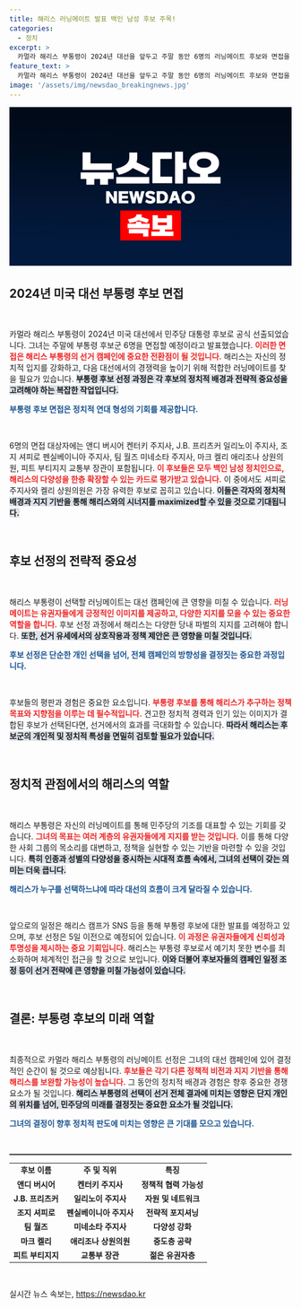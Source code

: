 ```yaml
---
title: 해리스 러닝메이트 발표 백인 남성 후보 주목!
categories:
  - 정치
excerpt: >
  카멀라 해리스 부통령이 2024년 대선을 앞두고 주말 동안 6명의 러닝메이트 후보와 면접을 진행합니다. 이들 중 앤디 버시어와 조지 셔피로가 유력한 후보로 떠오르며, 해리스의 정치적 외연 확장이 기대됩니다. 클릭해 더 많은 사실을 확인하세요!
feature_text: >
  카멀라 해리스 부통령이 2024년 대선을 앞두고 주말 동안 6명의 러닝메이트 후보와 면접을 진행합니다. 이들 중 앤디 버시어와 조지 셔피로가 유력한 후보로 떠오르며, 해리스의 정치적 외연 확장이 기대됩니다. 클릭해 더 많은 사실을 확인하세요!
image: '/assets/img/newsdao_breakingnews.jpg'
---
```


<p><img src="/assets/img/newsdao_breakingnews.jpg" alt="implanttips 속보" /></p>

<h2 data-ke-size="size26">2024년 미국 대선 부통령 후보 면접</h2>

<p data-ke-size="size16">&nbsp;</p>

<p>카멀라 해리스 부통령이 2024년 미국 대선에서 민주당 대통령 후보로 공식 선출되었습니다. 그녀는 주말에 부통령 후보군 6명을 면접할 예정이라고 발표했습니다. <b><span style="color: #ee2323;">이러한 면접은 해리스 부통령의 선거 캠페인에 중요한 전환점이 될 것입니다.</span></b> 해리스는 자신의 정치적 입지를 강화하고, 다음 대선에서의 경쟁력을 높이기 위해 적합한 러닝메이트를 찾을 필요가 있습니다. <b><span style="background-color: #21538527;">부통령 후보 선정 과정은 각 후보의 정치적 배경과 전략적 중요성을 고려해야 하는 복잡한 작업입니다.</span></b> </p>

<div>
  <b><span style="color: #1a5490;">부통령 후보 면접은 정치적 연대 형성의 기회를 제공합니다.</span></b>
</div>

<p data-ke-size="size16">&nbsp;</p>

<p>6명의 면접 대상자에는 앤디 버시어 켄터키 주지사, J.B. 프리츠커 일리노이 주지사, 조지 셔피로 펜실베이니아 주지사, 팀 월즈 미네소타 주지사, 마크 켈리 애리조나 상원의원, 피트 부티지지 교통부 장관이 포함됩니다. <b><span style="color: #ee2323;">이 후보들은 모두 백인 남성 정치인으로, 해리스의 다양성을 한층 확장할 수 있는 카드로 평가받고 있습니다.</span></b> 이 중에서도 셔피로 주지사와 켈리 상원의원은 가장 유력한 후보로 꼽히고 있습니다. <b><span style="background-color: #21538527;">이들은 각자의 정치적 배경과 지지 기반을 통해 해리스와의 시너지를 maximized할 수 있을 것으로 기대됩니다.</span></b></p>

<p data-ke-size="size16">&nbsp;</p>

<h2 data-ke-size="size26">후보 선정의 전략적 중요성</h2>

<p data-ke-size="size16">&nbsp;</p>

<p>해리스 부통령이 선택할 러닝메이트는 대선 캠페인에 큰 영향을 미칠 수 있습니다. <b><span style="color: #ee2323;">러닝메이트는 유권자들에게 긍정적인 이미지를 제공하고, 다양한 지지를 모을 수 있는 중요한 역할을 합니다.</span></b> 후보 선정 과정에서 해리스는 다양한 당내 파벌의 지지를 고려해야 합니다. <b><span style="background-color: #21538527;">또한, 선거 유세에서의 상호작용과 정책 제안은 큰 영향을 미칠 것입니다.</span></b></p>

<div>
  <b><span style="color: #1a5490;">후보 선정은 단순한 개인 선택을 넘어, 전체 캠페인의 방향성을 결정짓는 중요한 과정입니다.</span></b>
</div>

<p data-ke-size="size16">&nbsp;</p>

<p>후보들의 평판과 경험은 중요한 요소입니다. <b><span style="color: #ee2323;">부통령 후보를 통해 해리스가 추구하는 정책 목표와 지향점을 이루는 데 필수적입니다.</span></b> 견고한 정치적 경력과 인기 있는 이미지가 결합된 후보가 선택된다면, 선거에서의 효과를 극대화할 수 있습니다. <b><span style="background-color: #21538527;">따라서 해리스는 후보군의 개인적 및 정치적 특성을 면밀히 검토할 필요가 있습니다.</span></b></p>

<p data-ke-size="size16">&nbsp;</p>

<h2 data-ke-size="size26">정치적 관점에서의 해리스의 역할</h2>

<p data-ke-size="size16">&nbsp;</p>

<p>해리스 부통령은 자신의 러닝메이트를 통해 민주당의 기조를 대표할 수 있는 기회를 갖습니다. <b><span style="color: #ee2323;">그녀의 목표는 여러 계층의 유권자들에게 지지를 받는 것입니다.</span></b> 이를 통해 다양한 사회 그룹의 목소리를 대변하고, 정책을 실현할 수 있는 기반을 마련할 수 있을 것입니다. <b><span style="background-color: #21538527;">특히 인종과 성별의 다양성을 중시하는 시대적 흐름 속에서, 그녀의 선택이 갖는 의미는 더욱 큽니다.</span></b></p>

<div>
  <b><span style="color: #1a5490;">해리스가 누구를 선택하느냐에 따라 대선의 흐름이 크게 달라질 수 있습니다.</span></b>
</div>

<p data-ke-size="size16">&nbsp;</p>

<p>앞으로의 일정은 해리스 캠프가 SNS 등을 통해 부통령 후보에 대한 발표를 예정하고 있으며, 후보 선정은 5일 이전으로 예정되어 있습니다. <b><span style="color: #ee2323;">이 과정은 유권자들에게 신뢰성과 투명성을 제시하는 중요 기회입니다.</span></b> 해리스는 부통령 후보로서 예기치 못한 변수를 최소화하며 체계적인 접근을 할 것으로 보입니다. <b><span style="background-color: #21538527;">이와 더불어 후보자들의 캠페인 일정 조정 등이 선거 전략에 큰 영향을 미칠 가능성이 있습니다.</span></b></p>

<p data-ke-size="size16">&nbsp;</p>

<h2 data-ke-size="size26">결론: 부통령 후보의 미래 역할</h2>

<p data-ke-size="size16">&nbsp;</p>

<p>최종적으로 카멀라 해리스 부통령의 러닝메이트 선정은 그녀의 대선 캠페인에 있어 결정적인 순간이 될 것으로 예상됩니다. <b><span style="color: #ee2323;">후보들은 각기 다른 정책적 비전과 지지 기반을 통해 해리스를 보완할 가능성이 높습니다.</span></b> 그 동안의 정치적 배경과 경험은 향후 중요한 경쟁 요소가 될 것입니다. <b><span style="background-color: #21538527;">해리스 부통령의 선택이 선거 전체 결과에 미치는 영향은 단지 개인의 위치를 넘어, 민주당의 미래를 결정짓는 중요한 요소가 될 것입니다.</span></b></p>

<div>
  <b><span style="color: #1a5490;">그녀의 결정이 향후 정치적 판도에 미치는 영향은 큰 기대를 모으고 있습니다.</span></b>
</div>

<p data-ke-size="size16">&nbsp;</p>

<p><hr style="height: 2px; background-color: #333; border: none;"></hr></p>

<table style="width: 100%; border-collapse: collapse;">
  <tr>
    <td style="text-align: center; height: 17px;"><b>후보 이름</b></td>
    <td style="text-align: center; height: 17px;"><b>주 및 직위</b></td>
    <td style="text-align: center; height: 17px;"><b>특징</b></td>
  </tr>
  <tr>
    <td style="text-align: center; height: 17px;"><b>앤디 버시어</b></td>
    <td style="text-align: center; height: 17px;"><b>켄터키 주지사</b></td>
    <td style="text-align: center; height: 17px;"><b>정책적 협력 가능성</b></td>
  </tr>
  <tr>
    <td style="text-align: center; height: 17px;"><b>J.B. 프리츠커</b></td>
    <td style="text-align: center; height: 17px;"><b>일리노이 주지사</b></td>
    <td style="text-align: center; height: 17px;"><b>자원 및 네트워크</b></td>
  </tr>
  <tr>
    <td style="text-align: center; height: 17px;"><b>조지 셔피로</b></td>
    <td style="text-align: center; height: 17px;"><b>펜실베이니아 주지사</b></td>
    <td style="text-align: center; height: 17px;"><b>전략적 포지셔닝</b></td>
  </tr>
  <tr>
    <td style="text-align: center; height: 17px;"><b>팀 월즈</b></td>
    <td style="text-align: center; height: 17px;"><b>미네소타 주지사</b></td>
    <td style="text-align: center; height: 17px;"><b>다양성 강화</b></td>
  </tr>
  <tr>
    <td style="text-align: center; height: 17px;"><b>마크 켈리</b></td>
    <td style="text-align: center; height: 17px;"><b>애리조나 상원의원</b></td>
    <td style="text-align: center; height: 17px;"><b>중도층 공략</b></td>
  </tr>
  <tr>
    <td style="text-align: center; height: 17px;"><b>피트 부티지지</b></td>
    <td style="text-align: center; height: 17px;"><b>교통부 장관</b></td>
    <td style="text-align: center; height: 17px;"><b>젊은 유권자층</b></td>
  </tr>
</table>

<p data-ke-size="size16">&nbsp;</p>
실시간 뉴스 속보는, <a href="https://newsdao.kr" rel="dofollow">https://newsdao.kr</a>


